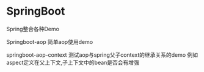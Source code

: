 # SpringBoot
Spring整合各种Demo

Springboot-aop 简单aop使用demo

springboot-aop-context 测试aop与spring父子context的继承关系的demo
例如aspect定义在父上下文,子上下文中的bean是否会有增强
